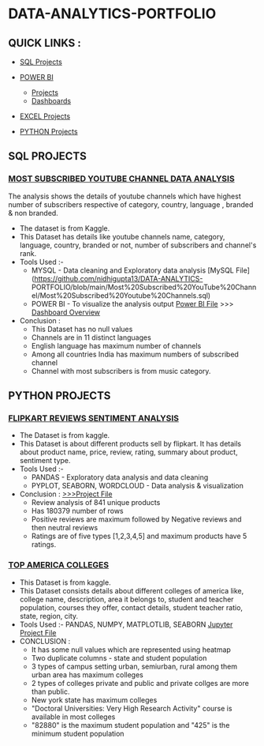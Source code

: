    # DATA-ANALYTICS-PORTFOLIO        
   
 
 
 ## QUICK LINKS :
   * [SQL Projects](https://github.com/nidhigupta13/DATA-ANALYTICS-PORTFOLIO/edit/main/README.md#sql-projects)
   
   * [POWER BI]() 
        * [Projects]()
        * [Dashboards]()
        
   * [EXCEL Projects]()
   
   * [PYTHON Projects](https://github.com/nidhigupta13/DATA-ANALYTICS-PORTFOLIO/edit/main/README.md#python-projects)
        
    
  
   
## SQL PROJECTS
                                
### [MOST SUBSCRIBED YOUTUBE CHANNEL DATA ANALYSIS](https://github.com/nidhigupta13/DATA-ANALYTICS-PORTFOLIO/tree/main/Most%20Subscribed%20YouTube%20Channel)
 The analysis shows the details of youtube channels which have highest number of subscribers respective of category, country, language , branded & non branded.
 
   * The dataset is from Kaggle.
   * This Dataset has details like youtube channels name, category, language, country, branded or not, number of subscribers and channel's rank. 
   * Tools Used :- 
        * MYSQL - Data cleaning and Exploratory data analysis [MySQL File](https://github.com/nidhigupta13/DATA-ANALYTICS-   PORTFOLIO/blob/main/Most%20Subscribed%20YouTube%20Channel/Most%20Subscribed%20Youtube%20Channels.sql) 
        * POWER BI - To visualize the analysis output [Power BI File](https://github.com/nidhigupta13/DATA-ANALYTICS-PORTFOLIO/blob/main/Most%20Subscribed%20YouTube%20Channel/Most%20subscribed%20youtube%20channels%20visualization.pbix) >>> [Dashboard Overview](https://github.com/nidhigupta13/DATA-ANALYTICS-PORTFOLIO/blob/main/Most%20Subscribed%20YouTube%20Channel/Dashboard.png)        
   * Conclusion :
        * This Dataset has no null values
        * Channels are in 11 distinct languages
        * English language has maximum number of channels
        * Among all countries India has maximum numbers of subscribed channel
        * Channel with most subscribers is from music category. 
            
   
   
   
          
## PYTHON PROJECTS 
 
### [FLIPKART REVIEWS SENTIMENT ANALYSIS](https://github.com/nidhigupta13/DATA-ANALYTICS-PORTFOLIO/tree/main/Flipkart%20Reviews%20Sentiment%20Analysis)
   * The Dataset is from kaggle.
   * This Dataset is about different products sell by flipkart. It has details about product name, price, review, rating, summary about product, sentiment type. 
   * Tools Used :-     
        * PANDAS - Exploratory data analysis and data cleaning
        * PYPLOT, SEABORN, WORDCLOUD - Data analysis & visualization
   * Conclusion :     [>>>Project File](https://github.com/nidhigupta13/DATA-ANALYTICS-PORTFOLIO/blob/main/Flipkart%20Reviews%20Sentiment%20Analysis/Flipkart%20Review%20Sentiment%20Analysis.ipynb)
        * Review analysis of 841 unique products
        * Has 180379 number of rows
        * Positive reviews are maximum followed by Negative reviews and then neutral reviews
        * Ratings are of five types [1,2,3,4,5] and maximum products have 5 ratings.
        
        
 ### [TOP AMERICA COLLEGES](https://github.com/nidhigupta13/DATA-ANALYTICS-PORTFOLIO/tree/main/Top%20America%20Colleges)
   * This Dataset is from kaggle.
   * This Dataset consists details about different colleges of america like, college name, description, area it belongs to, student and teacher population, courses they offer, contact details, student teacher ratio, state, region, city.
   * Tools Used :- PANDAS, NUMPY, MATPLOTLIB, SEABORN [Jupyter Project File](https://github.com/nidhigupta13/DATA-ANALYTICS-PORTFOLIO/blob/main/Top%20America%20Colleges/Top%20America%20Colleges%20Data%20Analysis.ipynb)
   * CONCLUSION :
        * It has some null values which are represented using heatmap
        * Two duplicate columns - state and student population
        * 3 types of campus setting urban, semiurban, rural among them urban area has maximum colleges
        * 2 types of colleges private and public and private collges are more than public.
        * New york state has maximum colleges
        * "Doctoral Universities: Very High Research Activity" course is available in most colleges
        * "82880" is the maximum student population and "425" is the minimum student population
   
                                


                             
      
    

          
   
                                                  

  
   

 
    


      
